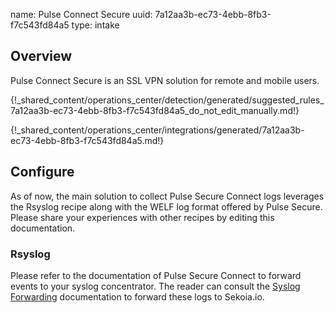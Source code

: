name: Pulse Connect Secure
uuid: 7a12aa3b-ec73-4ebb-8fb3-f7c543fd84a5
type: intake

## Overview

Pulse Connect Secure is an SSL VPN solution for remote and mobile users.


{!_shared_content/operations_center/detection/generated/suggested_rules_7a12aa3b-ec73-4ebb-8fb3-f7c543fd84a5_do_not_edit_manually.md!}

{!_shared_content/operations_center/integrations/generated/7a12aa3b-ec73-4ebb-8fb3-f7c543fd84a5.md!}

## Configure

As of now, the main solution to collect Pulse Secure Connect logs leverages the Rsyslog recipe along with the WELF log format offered by Pulse Secure. Please share your experiences with other recipes by editing this documentation.

### Rsyslog

Please refer to the documentation of Pulse Secure Connect to forward events to your syslog concentrator. The reader can consult the [Syslog Forwarding](../../../ingestion_methods/sekoiaio_forwarder/) documentation to forward these logs to Sekoia.io.
